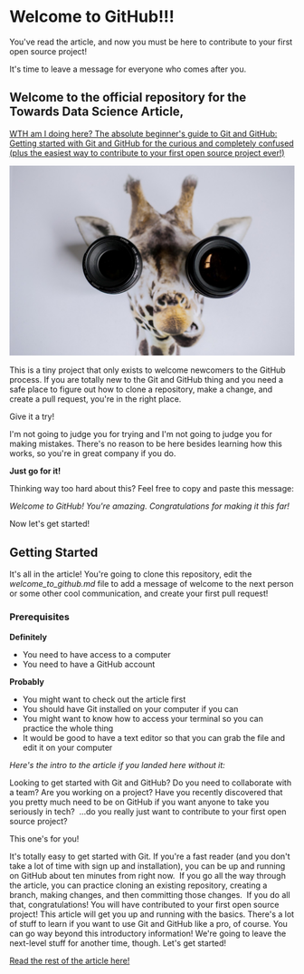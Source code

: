 # Welcome to GitHub!!!

You've read the article, and now you must be here to contribute to your first open source project! 

It's time to leave a message for everyone who comes after you.

## Welcome to the official repository for the Towards Data Science Article, 

[WTH am I doing here? The absolute beginner's guide to Git and GitHub: Getting started with Git and GitHub for the curious and completely confused (plus the easiest way to contribute to your first open source project ever!)](http://)

![Photo by James Bold on Unsplash](unsplash_james_bold.jpeg)

This is a tiny project that only exists to welcome newcomers to the GitHub process. If you are totally new to the Git and GitHub thing and you need a safe place to figure out how to clone a repository, make a change, and create a pull request, you're in the right place.

Give it a try!

I'm not going to judge you for trying and I'm not going to judge you for making mistakes. There's no reason to be here besides  learning how this works, so you're in great company if you do. 

**Just go for it!**

Thinking way too hard about this? Feel free to copy and paste this message:

*Welcome to GitHub! You're amazing. Congratulations for making it this far!*

Now let's get started!


## Getting Started

It's all in the article! You're going to clone this repository, edit the *welcome_to_github.md* file to add a message of welcome to the next person or some other cool communication, and create your first pull request!

### Prerequisites

**Definitely**
* You need to have access to a computer
* You need to have a GitHub account

**Probably**
* You might want to check out the article first
* You should have Git installed on your computer if you can
* You might want to know how to access your terminal so you can practice the whole thing
* It would be good to have a text editor so that you can grab the file and edit it on your computer

*Here's the intro to the article if you landed here without it:*

Looking to get started with Git and GitHub? Do you need to collaborate with a team? Are you working on a project? Have you recently discovered that you pretty much need to be on GitHub if you want anyone to take you seriously in tech? 
…do you really just want to contribute to your first open source project?

This one's for you!

It's totally easy to get started with Git. If you're a fast reader (and you don't take a lot of time with sign up and installation), you can be up and running on GitHub about ten minutes from right now. 
If you go all the way through the article, you can practice cloning an existing repository, creating a branch, making changes, and then committing those changes. 
If you do all that, congratulations! You will have contributed to your first open source project!
This article will get you up and running with the basics. There's a lot of stuff to learn if you want to use Git and GitHub like a pro, of course. You can go way beyond this introductory information! We're going to leave the next-level stuff for another time, though.
Let's get started!

[Read the rest of the article here!](http://)